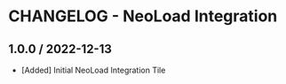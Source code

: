 # CHANGELOG - NeoLoad Integration

## 1.0.0 / 2022-12-13

* [Added] Initial NeoLoad Integration Tile
